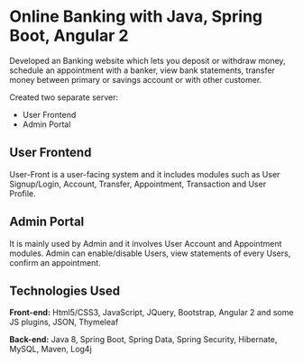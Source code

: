 # Online Banking with Java, Spring Boot, Angular 2

Developed an Banking website which lets you deposit or withdraw money, schedule an appointment with a banker, view bank statements, transfer money between primary or savings account or with other customer.

Created two separate server:

- User Frontend
- Admin Portal

## User Frontend 

User-Front is a user-facing system and it includes modules such as User Signup/Login, Account, Transfer, Appointment, Transaction and User Profile.

## Admin Portal

It is mainly used by Admin and it involves User Account and Appointment modules. Admin can enable/disable Users, view statements of every Users, confirm an appointment.

## Technologies Used

**Front-end:** Html5/CSS3, JavaScript, JQuery, Bootstrap, Angular 2 and some JS plugins, JSON, Thymeleaf

**Back-end:** Java 8, Spring Boot, Spring Data, Spring Security, Hibernate, MySQL, Maven, Log4j

